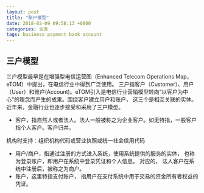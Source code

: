 ```yaml
---
layout: post
title: "账户模型"
date: 2018-02-09 09:58:13 +0800
categories: 业务
tags: business payment bank account
---
```


## 三户模型

三户模型最早是在增强型电信运营图（Enhanced Telecom Operations Map，eTOM）中提出，在电信行业中得到广泛使用。 三户指客户（Customer）、用户（User）和账户(Account)。eTOM引入是电信行业营销模型转向“以客户为中心”的理念而产生的成果。围绕客户建立用户和账户， 这三个是相互关联的实体。近年来，金融行业也逐步接受和采用了三户模型。

- 客户，指自然人或者法人。法人一般被称之为企业客户。如无特指，一般客户指个人客户。客户归并。


机构时支持：组织机构代码或营业执照或统一社会信用代码

- 用户/商户，指通过注册的方式进入系统，使用系统提供的服务的实体， 也称为登录账户，即用户在系统中登录凭证和个人信息。 对应的， 法人客户在系统中注册后，被称之为商户。
- 账户，这里特指支付账户， 指用户在支付系统中用于交易的资金所有者权益的凭证。

